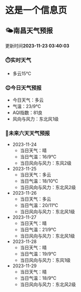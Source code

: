 # 这是一个信息页 
## 🌤️**南昌**天气预报
更新时间**2023-11-23 03:40:03**
### ⏱️实时天气
- 多云15℃
### 😊今日天气预报
- 今日天气：多云
- 气温：23/9℃
- AQI指数：81良
- 风向与风力：东北风1级
### 🤩未来六天天气预报
- 2023-11-24
  - 当日天气：晴
  - 当日气温：16/9℃
  - 当日风向与风力：东风2级
- 2023-11-25
  - 当日天气：多云
  - 当日气温：18/10℃
  - 当日风向与风力：东北风2级
- 2023-11-26
  - 当日天气：多云
  - 当日气温：20/11℃
  - 当日风向与风力：东北风1级
- 2023-11-27
  - 当日天气：晴
  - 当日气温：21/9℃
  - 当日风向与风力：东北风1级
- 2023-11-28
  - 当日天气：晴
  - 当日气温：19/9℃
  - 当日风向与风力：东风1级
- 2023-11-29
  - 当日天气：晴
  - 当日气温：18/9℃
  - 当日风向与风力：东北风2级


